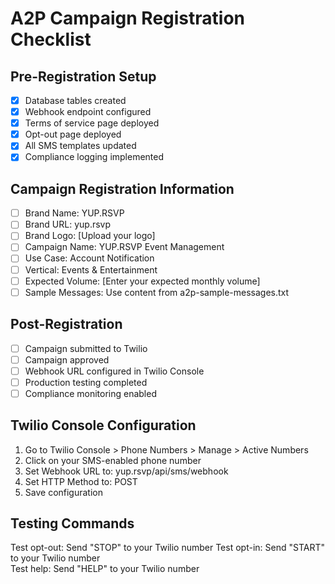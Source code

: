 # A2P Campaign Registration Checklist

## Pre-Registration Setup
- [x] Database tables created
- [x] Webhook endpoint configured
- [x] Terms of service page deployed
- [x] Opt-out page deployed
- [x] All SMS templates updated
- [x] Compliance logging implemented

## Campaign Registration Information
- [ ] Brand Name: YUP.RSVP
- [ ] Brand URL: yup.rsvp
- [ ] Brand Logo: [Upload your logo]
- [ ] Campaign Name: YUP.RSVP Event Management
- [ ] Use Case: Account Notification
- [ ] Vertical: Events & Entertainment
- [ ] Expected Volume: [Enter your expected monthly volume]
- [ ] Sample Messages: Use content from a2p-sample-messages.txt

## Post-Registration
- [ ] Campaign submitted to Twilio
- [ ] Campaign approved
- [ ] Webhook URL configured in Twilio Console
- [ ] Production testing completed
- [ ] Compliance monitoring enabled

## Twilio Console Configuration
1. Go to Twilio Console > Phone Numbers > Manage > Active Numbers
2. Click on your SMS-enabled phone number
3. Set Webhook URL to: yup.rsvp/api/sms/webhook
4. Set HTTP Method to: POST
5. Save configuration

## Testing Commands
Test opt-out: Send "STOP" to your Twilio number
Test opt-in: Send "START" to your Twilio number  
Test help: Send "HELP" to your Twilio number
